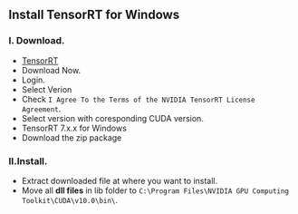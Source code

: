 ## Install TensorRT for Windows

### I. Download.

- [TensorRT](https://developer.nvidia.com/tensorrt-getting-started)
- Download Now.
- Login.
- Select Verion
- Check `I Agree To the Terms of the NVIDIA TensorRT License Agreement`.
- Select version with coresponding CUDA version.
- TensorRT 7.x.x for Windows
- Download the zip package

### II.Install.

- Extract downloaded file at where you want to install.
- Move all **dll files** in lib folder to `C:\Program Files\NVIDIA GPU Computing Toolkit\CUDA\v10.0\bin\`.

